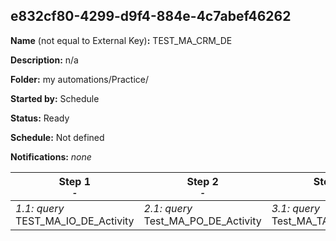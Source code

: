 ## e832cf80-4299-d9f4-884e-4c7abef46262

**Name** (not equal to External Key)**:** TEST_MA_CRM_DE

**Description:** n/a

**Folder:** my automations/Practice/

**Started by:** Schedule

**Status:** Ready

**Schedule:** Not defined

**Notifications:** _none_


| Step 1<br>_<small>-</small>_ | Step 2<br>_<small>-</small>_ | Step 3<br>_<small>-</small>_ | Step 4<br>_<small>-</small>_ |
| --- | --- | --- | --- |
| _1.1: query_<br>TEST_MA_IO_DE_Activity | _2.1: query_<br>Test_MA_PO_DE_Activity | _3.1: query_<br>Test_MA_TA_DE_Activity | _4.1: query_<br>Check_PO_Sent |
